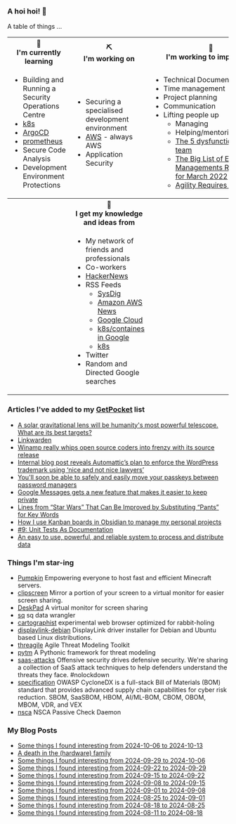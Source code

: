 ### A hoi hoi! 👋

A table of things ...

<table>
    <tr>
        <th>🌱<br/>I'm currently learning</th>
        <th>⛏<br/> I'm working on</th>
        <th>🚧<br/>I'm working to improve on</th>
    </tr>
    <tr>
        <td>
            <ul>
                <li>Building and Running a Security Operations Centre</li>
                <li><a href="https://kubernetes.io/">k8s</a></li>
                <li><a href="https://argoproj.github.io/">ArgoCD</a></li>
                <li><a href="https://prometheus.io/">prometheus</a></li>
                <li>Secure Code Analysis</li>
                <li>Development Environment Protections</li>
            </ul>
        </td>
        <td>
            <ul>
                <li>Securing a specialised development environment</li>
                <li><a href="https://aws.amazon.com/">AWS</a> - always AWS</li>
                <li>Application Security</li>
            </ul>
        </td>
        <td>
            <ul>
                <li>Technical Documentation</li>
                <li>Time management</li>
                <li>Project planning</li>
                <li>Communication</li>
                <li>Lifting people up
                    <ul>
                      <li>Managing</li>
                      <li>Helping/mentoring/coaching</li>
                      <li><a href="https://valid.com/5-dysfunctions-of-a-team/">The 5 dysfunctions of a team</a></li>
                      <li><a href="https://practicallyleading.dev/the-big-list-of-engineering-management-resources-march-2022">The Big List of Engineering Managements Resources - for March 2022</a></li>
                      <li><a href="https://www.industriallogic.com/blog/agility-requires-balance/">Agility Requires Balance</a></li>
                    </ul>
                </li>
            </ul>
        </td>
    </tr>
    <tr>
        <th>&nbsp;</th>
        <th>🏫<br/>I get my knowledge and ideas from</th>
        <th>&nbsp;</th>
    </tr>
    <tr>
        <td>&nbsp;</td>
        <td>
            <ul>
                <li>My network of friends and professionals</li>
                <li>Co-workers</li>
                <li><a href="https://news.ycombinator.com/">HackerNews</a></li>
                <li>RSS Feeds
                    <ul>
                        <li><a href="http://fetchrss.com/rss/5b4e9e358a93f8cc058b4567960404014.xml">SysDig</a></li>
                        <li><a href="https://aws.amazon.com/new/feed/">Amazon AWS News</a></li>
                        <li><a href="https://cloudblog.withgoogle.com/rss/">Google Cloud</a></li>
                        <li><a href="https://cloudblog.withgoogle.com/products/containers-kubernetes/rss/">k8s/containes in Google</a></li>
                        <li><a href="https://kubernetes.io/feed.xml">k8s</a></li>
                    </ul>
                </li>
                <li>Twitter</li>
                <li>Random and Directed Google searches</li>
            </ul>
        </td>
        <td>&nbsp;</td>
    </tr>
</table>

### Articles I've added to my [GetPocket](https://getpocket.com/) list

* [A solar gravitational lens will be humanity's most powerful telescope. What are its best targets?](https://phys.org/news/2022-10-solar-gravitational-lens-humanity-powerful.html)
* [Linkwarden](https://linkwarden.app/)
* [Winamp really whips open source coders into frenzy with its source release](https://arstechnica.com/gadgets/2024/10/winamp-really-whips-open-source-coders-into-frenzy-with-its-source-release/)
* [Internal blog post reveals Automattic’s plan to enforce the WordPress trademark using ‘nice and not nice lawyers’](https://techcrunch.com/2024/10/15/internal-blog-post-reveals-automattics-plan-to-enforce-the-wordpress-trademark-using-nice-and-not-nice-lawyers/)
* [You'll soon be able to safely and easily move your passkeys between password managers](https://www.engadget.com/cybersecurity/youll-soon-be-able-to-safely-and-easily-move-your-passkeys-between-password-managers-161025573.html)
* [Google Messages gets a new feature that makes it easier to keep private](https://www.androidpolice.com/google-messages-rolls-out-profile-discovery-privacy-features/)
* [Lines from “Star Wars” That Can Be Improved by Substituting “Pants” for Key Words](https://chavelaque.blogspot.com/2005/08/lines-from-star-wars-that-can-be.html)
* [How I use Kanban boards in Obsidian to manage my personal projects](https://www.xda-developers.com/how-i-use-kanban-boards-in-obsidian-to-manage-my-personal-projects/)
* [#9: Unit Tests As Documentation](https://www.thecoder.cafe/p/unit-tests-as-documentation)
* [An easy to use, powerful, and reliable system to process and distribute data](https://nifi.apache.org/)

### Things I'm star-ing

* [Pumpkin](https://github.com/Snowiiii/Pumpkin)
  Empowering everyone to host fast and efficient Minecraft servers.
* [clipscreen](https://github.com/splitbrain/clipscreen)
  Mirror a portion of your screen to a virtual monitor for easier screen sharing.
* [DeskPad](https://github.com/Stengo/DeskPad)
  A virtual monitor for screen sharing
* [sq](https://github.com/neilotoole/sq)
  sq data wrangler
* [cartographist](https://github.com/szymonkaliski/cartographist)
  experimental web browser optimized for rabbit-holing
* [displaylink-debian](https://github.com/AdnanHodzic/displaylink-debian)
  DisplayLink driver installer for Debian and Ubuntu based Linux distributions.
* [threagile](https://github.com/Threagile/threagile)
  Agile Threat Modeling Toolkit
* [pytm](https://github.com/OWASP/pytm)
  A Pythonic framework for threat modeling
* [saas-attacks](https://github.com/pushsecurity/saas-attacks)
  Offensive security drives defensive security. We're sharing a collection of SaaS attack techniques to help defenders understand the threats they face. #nolockdown
* [specification](https://github.com/CycloneDX/specification)
  OWASP CycloneDX is a full-stack Bill of Materials (BOM) standard that provides advanced supply chain capabilities for cyber risk reduction. SBOM, SaaSBOM, HBOM, AI/ML-BOM, CBOM, OBOM, MBOM, VDR, and VEX
* [nsca](https://github.com/NagiosEnterprises/nsca)
  NSCA Passive Check Daemon

### My Blog Posts

* [Some things I found interesting from 2024-10-06 to 2024-10-13](https://pgmac.net.au/last-week/2024/10/13/interesting-last-week.html)
* [A death in the (hardware) family](https://pgmac.net.au/tech/2024/10/11/death-in-the-family.html)
* [Some things I found interesting from 2024-09-29 to 2024-10-06](https://pgmac.net.au/last-week/2024/10/06/interesting-last-week.html)
* [Some things I found interesting from 2024-09-22 to 2024-09-29](https://pgmac.net.au/last-week/2024/09/29/interesting-last-week.html)
* [Some things I found interesting from 2024-09-15 to 2024-09-22](https://pgmac.net.au/last-week/2024/09/22/interesting-last-week.html)
* [Some things I found interesting from 2024-09-08 to 2024-09-15](https://pgmac.net.au/last-week/2024/09/15/interesting-last-week.html)
* [Some things I found interesting from 2024-09-01 to 2024-09-08](https://pgmac.net.au/last-week/2024/09/08/interesting-last-week.html)
* [Some things I found interesting from 2024-08-25 to 2024-09-01](https://pgmac.net.au/last-week/2024/09/01/interesting-last-week.html)
* [Some things I found interesting from 2024-08-18 to 2024-08-25](https://pgmac.net.au/last-week/2024/08/25/interesting-last-week.html)
* [Some things I found interesting from 2024-08-11 to 2024-08-18](https://pgmac.net.au/last-week/2024/08/18/interesting-last-week.html)
